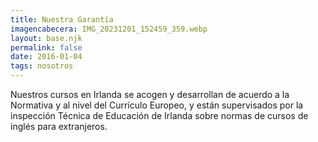 ```yaml
---
title: Nuestra Garantía
imagencabecera: IMG_20231201_152459_359.webp
layout: base.njk
permalink: false
date: 2016-01-04
tags: nosotros
---
```


Nuestros cursos en Irlanda se acogen y desarrollan de acuerdo a la Normativa y al nivel del Currículo Europeo, y están supervisados por la inspección Técnica de Educación de Irlanda sobre normas de cursos de inglés para extranjeros.
